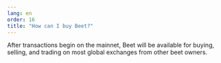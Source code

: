 ```yaml
---
lang: en
order: 16
title: "How can I buy Beet?"
---
```

After transactions begin on the mainnet, Beet will be available for buying, selling, and trading on most global exchanges from other beet owners.
